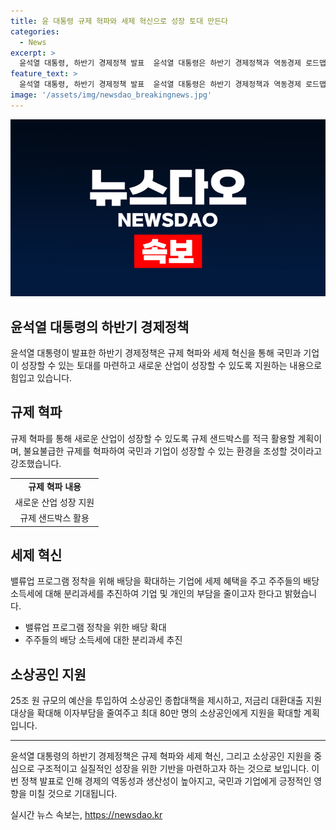 ```yaml
---
title: 윤 대통령 규제 혁파와 세제 혁신으로 성장 토대 만든다
categories:
  - News
excerpt: >
  윤석열 대통령, 하반기 경제정책 발표  윤석열 대통령은 하반기 경제정책과 역동경제 로드맵을 발표했다. 규제 혁파와 세제 혁신을 통해 국민과 기업이 성장하는 토대를 만들고, 새로운 산업 성장을 위해 규제 샌드박스를 활용할 것이라고 강조했다. 또한, 밸류업 프로그램 정착을 위해 세제 혜택을 주고, 25조 원 규모의 소상공인 종합대책도 제시했다. 또한, 저금리 대환대출 지원대상을 확대하고 주택공급 정책에도 주목했다.
feature_text: >
  윤석열 대통령, 하반기 경제정책 발표  윤석열 대통령은 하반기 경제정책과 역동경제 로드맵을 발표했다. 규제 혁파와 세제 혁신을 통해 국민과 기업이 성장하는 토대를 만들고, 새로운 산업 성장을 위해 규제 샌드박스를 활용할 것이라고 강조했다. 또한, 밸류업 프로그램 정착을 위해 세제 혜택을 주고, 25조 원 규모의 소상공인 종합대책도 제시했다. 또한, 저금리 대환대출 지원대상을 확대하고 주택공급 정책에도 주목했다.
image: '/assets/img/newsdao_breakingnews.jpg'
---
```


<p><img src="/assets/img/newsdao_breakingnews.jpg" alt="bookingtag 속보" /></p>

<h2 data-ke-size="size26">윤석열 대통령의 하반기 경제정책</h2>

<p data-ke-size="size16">윤석열 대통령이 발표한 하반기 경제정책은 규제 혁파와 세제 혁신을 통해 국민과 기업이 성장할 수 있는 토대를 마련하고 새로운 산업이 성장할 수 있도록 지원하는 내용으로 힘입고 있습니다.</p>

<h2 data-ke-size="size26">규제 혁파</h2>

<p data-ke-size="size16">규제 혁파를 통해 새로운 산업이 성장할 수 있도록 규제 샌드박스를 적극 활용할 계획이며, 불요불급한 규제를 혁파하여 국민과 기업이 성장할 수 있는 환경을 조성할 것이라고 강조했습니다.</p>

<table>
    <tr>
        <td style="text-align: center; height: 17px;"><b>규제 혁파 내용</b></td>
    </tr>
    <tr>
        <td style="text-align: center; height: 17px;">새로운 산업 성장 지원</td>
    </tr>
    <tr>
        <td style="text-align: center; height: 17px;">규제 샌드박스 활용</td>
    </tr>
</table>

<h2 data-ke-size="size26">세제 혁신</h2>

<p data-ke-size="size16">밸류업 프로그램 정착을 위해 배당을 확대하는 기업에 세제 혜택을 주고 주주들의 배당 소득세에 대해 분리과세를 추진하여 기업 및 개인의 부담을 줄이고자 한다고 밝혔습니다.</p>

<ul>
    <li>밸류업 프로그램 정착을 위한 배당 확대</li>
    <li>주주들의 배당 소득세에 대한 분리과세 추진</li>
</ul>

<h2 data-ke-size="size26">소상공인 지원</h2>

<p data-ke-size="size16">25조 원 규모의 예산을 투입하여 소상공인 종합대책을 제시하고, 저금리 대환대출 지원대상을 확대해 이자부담을 줄여주고 최대 80만 명의 소상공인에게 지원을 확대할 계획입니다.</p>

<hr>

<p data-ke-size="size16">윤석열 대통령의 하반기 경제정책은 규제 혁파와 세제 혁신, 그리고 소상공인 지원을 중심으로 구조적이고 실질적인 성장을 위한 기반을 마련하고자 하는 것으로 보입니다. 이번 정책 발표로 인해 경제의 역동성과 생산성이 높아지고, 국민과 기업에게 긍정적인 영향을 미칠 것으로 기대됩니다.</p>
실시간 뉴스 속보는, <a href="https://newsdao.kr" rel="dofollow">https://newsdao.kr</a>


